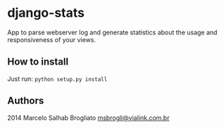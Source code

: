 django-stats
============
App to parse webserver log and generate statistics about the usage and responsiveness of your views.

How to install
--------------
Just run: `python setup.py install`

Authors
-------
2014 Marcelo Salhab Brogliato <msbrogli@vialink.com.br>
